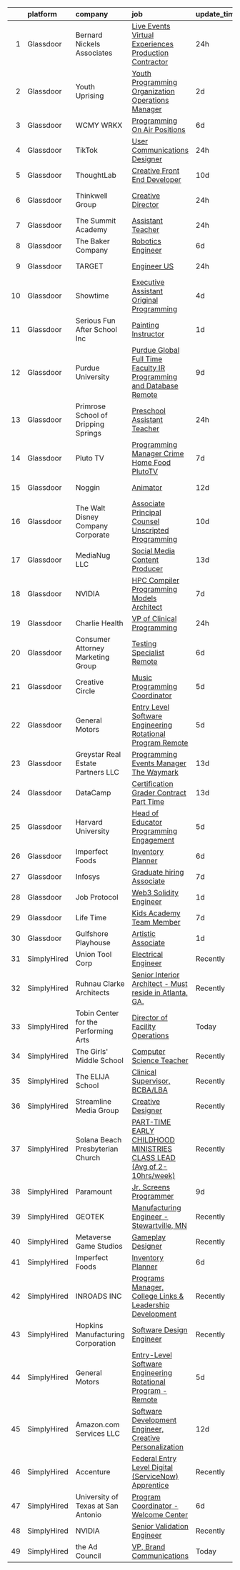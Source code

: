 

|    | platform    | company                              | job                                                                                                                                                                                                                                                                                                                                                                                                                                                                                                                                                                                                                                                                                                                                                                                                                                                                                                                                        | update_time   | location                    |
|---:|:------------|:-------------------------------------|:-------------------------------------------------------------------------------------------------------------------------------------------------------------------------------------------------------------------------------------------------------------------------------------------------------------------------------------------------------------------------------------------------------------------------------------------------------------------------------------------------------------------------------------------------------------------------------------------------------------------------------------------------------------------------------------------------------------------------------------------------------------------------------------------------------------------------------------------------------------------------------------------------------------------------------------------|:--------------|:----------------------------|
|  1 | Glassdoor   | Bernard Nickels   Associates         | [Live Events   Virtual Experiences Production Contractor](https://www.glassdoor.com/partner/jobListing.htm?pos=101&ao=1110586&s=58&guid=0000018267a8bbdf9d5a1753882ff99c&src=GD_JOB_AD&t=SR&vt=w&ea=1&cs=1_ea34962e&cb=1659596488315&jobListingId=1008050006002&cpc=9FFE37255B2C047E&jrtk=3-0-1g9jqhf61itm0801-1g9jqhf6iitn8800-ea034ad55b436810--6NYlbfkN0DY4ns7LGz0AyX4ZDmQav3t8ufl4iDy8D_rpyyPiB1-Iv7k7LgAlUNmuR11q-c-XXRt1heLhZYauwzWF6dEuxAX6K3jhk7oRizfXpPqAqysB0bhMX_UBJMYCE2ZtDCVYknVb1gO4fxzZpjc-OVyg1xVdnUVhC9RINw7nMtTEt8-4Puif7MAhe6WYUYQZ5shB4JXabHpjgkponwMzXdj9xpnRICOj4Bjf_CQhZZSXGqS0hugUfAE-b4rHZmEy187ggwrstfnslKdK5-_pHieLgTVH_K7tkr9WvXl5z5lckwJIPtmRu6OATB-UkOXOCEfR1Fv_CmTeQXjpXlltLvYqwOHhBOjNIK8w09lGwXubaGTXc7ObkIGAf1jLAEXdjgOdYWXKK976WV9zuAUqVv5j53WdKfTpsQTA4vfCLGUvyFDOHuPy1pq6yqpE_wKXVInLXSxxe0S8WLAzjuJAP_hHNz1ioTD98qEXSsdHLoUg-5xTc9TMKaWuO5x63SG-hL5ZOyBhiGOiLacCcD0N1KgGRKu)                         | 24h           | Remote                      |
|  2 | Glassdoor   | Youth Uprising                       | [Youth Programming   Organization Operations Manager](https://www.glassdoor.com/partner/jobListing.htm?pos=107&ao=1110586&s=58&guid=0000018267a8bbdf9d5a1753882ff99c&src=GD_JOB_AD&t=SR&vt=w&ea=1&cs=1_549061b9&cb=1659596488317&jobListingId=1008043477150&cpc=AF770993EC679D41&jrtk=3-0-1g9jqhf61itm0801-1g9jqhf6iitn8800-cf76fa74ba1722bc--6NYlbfkN0Bo_CM2a8GgFIiw_-9fb5ug3xmG_MFCzpxBl7ntROtVZY8vaamdbhFsrSRPak_M8mo1uHaerlO33HVM6UwwhmOR-KcDibore0V6s_mXiwv86DuIG7pNa3kYdmu0woNPc8C2zlS7HNnoNVSUiQNq5OZSe-zoVbtbczaQKi_6-82uD989y0ANBnHZa1Ar1uWsJcyW4pvY18GhkNL9nOAzuOwnk7ejvSpabq1nP23kuWWP8lRap2KamFQzTnRds_aENak_josW6qGBgSbYOEXh1HEP8q7zqRywC_gBmLbOj1DP1KEZbUCZrqJqbyfu6mcI0ET1nDx2ZFsloowpHYGSH_TK4ufc9zd2MovVwhIUalQjQvdeAw7oZJvo7hFnIRVo1WGjkkQM7b7hkiLBIIfVSJm81yJQ9yarnxBAlckEv0xmJFcJMSPUMuq_5KrLIThH78tCwFn7yCfro6ejXDYCDjfz4d2y0etXOe8XxDaGejx1_cGTvm-4QjXDOqUYkyCdBbpmt7fJj58Tz19ZUl1Gyx7pS1egYcNstTS1Pmef8_q-kA%3D%3D) | 2d            | Oakland, CA                 |
|  3 | Glassdoor   | WCMY WRKX                            | [Programming   On Air Positions](https://www.glassdoor.com/partner/jobListing.htm?pos=113&ao=1136043&s=58&guid=0000018267a8bbdf9d5a1753882ff99c&src=GD_JOB_AD&t=SR&vt=w&cs=1_84a70ae4&cb=1659596488318&jobListingId=1008035804363&jrtk=3-0-1g9jqhf61itm0801-1g9jqhf6iitn8800-dab3c8f790d117c9-)                                                                                                                                                                                                                                                                                                                                                                                                                                                                                                                                                                                                                                            | 6d            | Kearney, NE                 |
|  4 | Glassdoor   | TikTok                               | [User Communications Designer](https://www.glassdoor.com/partner/jobListing.htm?pos=127&ao=1136043&s=58&guid=0000018267a8bbdf9d5a1753882ff99c&src=GD_JOB_AD&t=SR&vt=w&cs=1_c2c903f6&cb=1659596488319&jobListingId=1008049472528&jrtk=3-0-1g9jqhf61itm0801-1g9jqhf6iitn8800-7a3f1cb1c6805dd3-)                                                                                                                                                                                                                                                                                                                                                                                                                                                                                                                                                                                                                                              | 24h           | New York, NY                |
|  5 | Glassdoor   | ThoughtLab                           | [Creative Front End Developer](https://www.glassdoor.com/partner/jobListing.htm?pos=129&ao=1136043&s=58&guid=0000018267a8bbdf9d5a1753882ff99c&src=GD_JOB_AD&t=SR&vt=w&cs=1_60f6784c&cb=1659596488319&jobListingId=1008026573735&jrtk=3-0-1g9jqhf61itm0801-1g9jqhf6iitn8800-80fdb340d35ef9ec-)                                                                                                                                                                                                                                                                                                                                                                                                                                                                                                                                                                                                                                              | 10d           | Remote                      |
|  6 | Glassdoor   | Thinkwell Group                      | [Creative Director](https://www.glassdoor.com/partner/jobListing.htm?pos=125&ao=1136043&s=58&guid=0000018267a8bbdf9d5a1753882ff99c&src=GD_JOB_AD&t=SR&vt=w&ea=1&cs=1_2072b035&cb=1659596488319&jobListingId=1008049575735&jrtk=3-0-1g9jqhf61itm0801-1g9jqhf6iitn8800-5c5bdf7b3b8e88d4-)                                                                                                                                                                                                                                                                                                                                                                                                                                                                                                                                                                                                                                                    | 24h           | Los Angeles, CA             |
|  7 | Glassdoor   | The Summit Academy                   | [Assistant Teacher](https://www.glassdoor.com/partner/jobListing.htm?pos=103&ao=1110586&s=58&guid=0000018267a8bbdf9d5a1753882ff99c&src=GD_JOB_AD&t=SR&vt=w&ea=1&cs=1_98ee2539&cb=1659596488316&jobListingId=1008050460747&cpc=A356F292FF34F670&jrtk=3-0-1g9jqhf61itm0801-1g9jqhf6iitn8800-2d55c3dc0d4187c2--6NYlbfkN0ByhUAFnvUXaWU9Evd02J1tJ_iw6PkwcrHv7doJo6F0Dew2y4VRlQQwME2AKEYR20vTgOWGq5Ayr_KbGIjrmNaAKl-EartebpkiANBBV6kmK1mI_WvVXzulgNS7llt3n0b9YgNvfjD9W7LFWaoJC3ZM9rXzvu7vMPHqI95n3NGRL_RnKi8eWsxR8HXOglKAkmffXrO2s291L_v8pnjhGasqIS9m5JU-n5P3LAIzROScVbXmZaNHOdEaPJlW3DxyLIzRZDBRYBzHqaAnG5MC3CwR0SP36HbBd_gTifLC78z8IPLtiUWUOjrLg5hYGlzYWpMvIYH2vXGSWLFVVVhdhKQZhJzDPJSMwii0kBroPNNQl9oQGtvF9JzoCz8H3ZbsYiGqfqC2RY_XIiJBXRvuUZGe1P_3zbKaYBXJi-6aJnALY5PRmGAtWdHa-dLrwJV3JGsENbCbL-eUMfgSpDaHKglPVwFjAmWP09AyxmqJuI1eapCTm1MmVHMGYPJyQTi_bVMzNMqUHGoauQ%3D%3D)                                                                   | 24h           | Denver, CO                  |
|  8 | Glassdoor   | The Baker Company                    | [Robotics Engineer](https://www.glassdoor.com/partner/jobListing.htm?pos=109&ao=1110586&s=58&guid=0000018267a8bbdf9d5a1753882ff99c&src=GD_JOB_AD&t=SR&vt=w&ea=1&cs=1_5e0727d1&cb=1659596488317&jobListingId=1008035938306&cpc=A65DF3A704A48F9B&jrtk=3-0-1g9jqhf61itm0801-1g9jqhf6iitn8800-3f460cad69c820ae--6NYlbfkN0D0ff9e8Lfwlpl5zGbQmpn59AL71QmFd7VKOAnfyjZzp5sdngV8WPgYe0dov1m7Y2mxaj9ujsMzSof46LEfVVkF3Vc63CkZ21FEDyejbrEmIAgiixpFLKD80eLPP5Ynh31eWBj4-zZ9mpFhn3Wd4SGT2QWBZgyVPAzJ47D1LIsNp5MunUiafrUPmm1yh_t40J8ge-7veNcYoHiqo0x9kiq0U1gGYpFJyNU2nZi1I2gUJHmUEsvY3fIN5DKe_3C2oe9GkkR2CTRNO_59vxLt9VqslXMtwObAqr8T7myL7LFtj6zI-0UuBWYNmc5aFs3XzGaULM1NVewJ21DtD_Z9F-woymGYm44rN3Q-8-44ScNjFbCgjyDmgNKFmzqhcZ9N5kJthuCB5m_w2f4oB76XuNljTn2tiWvrR6WxOWKott1UaEeNULgd-ooXrVQv8A62Ald9v2sxJM6Huc_78e7O8rNtmJrhIzsTOAk%3D)                                                                                                                 | 6d            | Sanford, ME                 |
|  9 | Glassdoor   | TARGET                               | [Engineer   US](https://www.glassdoor.com/partner/jobListing.htm?pos=123&ao=1136043&s=58&guid=0000018267a8bbdf9d5a1753882ff99c&src=GD_JOB_AD&t=SR&vt=w&cs=1_856b1198&cb=1659596488318&jobListingId=1008049579844&jrtk=3-0-1g9jqhf61itm0801-1g9jqhf6iitn8800-47114b0b24e00cd7-)                                                                                                                                                                                                                                                                                                                                                                                                                                                                                                                                                                                                                                                             | 24h           | Brooklyn Park, MN           |
| 10 | Glassdoor   | Showtime                             | [Executive Assistant  Original Programming](https://www.glassdoor.com/partner/jobListing.htm?pos=111&ao=1136043&s=58&guid=0000018267a8bbdf9d5a1753882ff99c&src=GD_JOB_AD&t=SR&vt=w&cs=1_02bc55bb&cb=1659596488317&jobListingId=1008039707453&jrtk=3-0-1g9jqhf61itm0801-1g9jqhf6iitn8800-830a802db84a7c95-)                                                                                                                                                                                                                                                                                                                                                                                                                                                                                                                                                                                                                                 | 4d            | West Hollywood, CA          |
| 11 | Glassdoor   | Serious Fun After School  Inc        | [Painting Instructor](https://www.glassdoor.com/partner/jobListing.htm?pos=105&ao=1110586&s=58&guid=0000018267a8bbdf9d5a1753882ff99c&src=GD_JOB_AD&t=SR&vt=w&ea=1&cs=1_fd5f7e4e&cb=1659596488316&jobListingId=1008047341209&cpc=6945AE2F4B03E059&jrtk=3-0-1g9jqhf61itm0801-1g9jqhf6iitn8800-5c1b6c79a03e28de--6NYlbfkN0ACu_hgM4mYOpGjE6TXudS1eLEYdlotK5aSiNrSIRlNjpE90xv_5GbV23tFtNZdnSI6NtXwwFfg-Zv3eDHzV_Qqvig10sKHi4FkslGk94oke55Q4264W9I-ZhBkecxzXE9uLO3hH5o42K3qCYpeEo_xTKmgTxAyF-l-fqq1WetCbzui3z_SS7ATolU78vQQtcBmoDbTRzkHnNUOeKjL4WGOGfNruiGUp2lhe2rzvofGrXQ6TXzABLL4YjW_uRh2zKlD-ENlcjbS9tscuPkJ6ekqzbTI4KbqkjZF_tt0txKDw6y_XwTZbQYjM5Y4ZaA78ttJSS_tZpifvP1esAX_YJztP2hhRmcz7-jrbrEXUAoDiub1N6UctHwNOhtZf-EghqW5QvSGRLB6gni9j_RJrqAtTcgdV3vWnzT59l3_Hsg0ls2Qrb0CXjF_27vyo8NjlkDj3EIcr0AY7JtOvxOYM5dUwROkT1ECsawOPlQ7QSftn8wJdJi775IeGrzem7gh_Drdtjibv7qieQ%3D%3D)                                                                 | 1d            | Queens Village, NY          |
| 12 | Glassdoor   | Purdue University                    | [Purdue Global Full Time Faculty IR  Programming and Database  Remote ](https://www.glassdoor.com/partner/jobListing.htm?pos=115&ao=1136043&s=58&guid=0000018267a8bbdf9d5a1753882ff99c&src=GD_JOB_AD&t=SR&vt=w&cs=1_6451f64f&cb=1659596488318&jobListingId=1008027036341&jrtk=3-0-1g9jqhf61itm0801-1g9jqhf6iitn8800-11df8b38dd281697-)                                                                                                                                                                                                                                                                                                                                                                                                                                                                                                                                                                                                     | 9d            | Indiana                     |
| 13 | Glassdoor   | Primrose School of Dripping Springs  | [Preschool Assistant Teacher](https://www.glassdoor.com/partner/jobListing.htm?pos=104&ao=1110586&s=58&guid=0000018267a8bbdf9d5a1753882ff99c&src=GD_JOB_AD&t=SR&vt=w&ea=1&cs=1_e308765f&cb=1659596488316&jobListingId=1008050105533&cpc=F929909D2225707A&jrtk=3-0-1g9jqhf61itm0801-1g9jqhf6iitn8800-3a853e77f25629ab--6NYlbfkN0CqKLRudTJuULx1TWr3kudxYzTx8SAatIYoT4dX6-QQBtykys5qrt9Km6v7_gV8Mk7MvB66Q_jpgY72cT50b0mh1sxPdJ-FFQ7C4MRbE0ekV88ZiseY_UnZrr95-6_J2CZRfYBddA2ONE6cR1P81D9UxTqRgwrWCzs2Npl7cWmIHl2R8MXrwzMFCdHHpzA9Nxs5V_R6ffh7bUEu1ZKe_ssPJvWEVyINjUFLKLDyh7cDRAZzlGLdFUgQexCasxB55743YKPq5JGgW3Fr8kdb9PhOpeXvyGtGmPgH8896Q_d81L6yYjUjFWOCozvGfa_7kCGXCgwLbyQPoLpVUUMHZOHBjdM_Qe0EcR0tGXlQ6h6nvzfPacsE6BcIS9uSSjg1_sIzBnP_6HuuXZ_Wj1HzTP6gCCNeKTFhGLQYL2GtVwFuvslpIFNFtT1ms4eKKiqlsB2csTY8fmsiOTyv4TbM3O09vKGYRJoXLuB0exPh5grgAQWISpS66t8AyKVWzdMcwwc40MgVEYGqCA%3D%3D)                                                         | 24h           | Dripping Springs, TX        |
| 14 | Glassdoor   | Pluto TV                             | [Programming Manager   Crime  Home  Food  PlutoTV ](https://www.glassdoor.com/partner/jobListing.htm?pos=112&ao=1136043&s=58&guid=0000018267a8bbdf9d5a1753882ff99c&src=GD_JOB_AD&t=SR&vt=w&cs=1_39e9c81f&cb=1659596488317&jobListingId=1008033149167&jrtk=3-0-1g9jqhf61itm0801-1g9jqhf6iitn8800-37ae9dd91d0b0605-)                                                                                                                                                                                                                                                                                                                                                                                                                                                                                                                                                                                                                         | 7d            | Los Angeles, CA             |
| 15 | Glassdoor   | Noggin                               | [Animator](https://www.glassdoor.com/partner/jobListing.htm?pos=128&ao=1136043&s=58&guid=0000018267a8bbdf9d5a1753882ff99c&src=GD_JOB_AD&t=SR&vt=w&cs=1_54b66a63&cb=1659596488319&jobListingId=1008023062417&jrtk=3-0-1g9jqhf61itm0801-1g9jqhf6iitn8800-dd1abdc00489001e-)                                                                                                                                                                                                                                                                                                                                                                                                                                                                                                                                                                                                                                                                  | 12d           | New York, NY                |
| 16 | Glassdoor   | The Walt Disney Company  Corporate   | [Associate Principal Counsel  Unscripted Programming](https://www.glassdoor.com/partner/jobListing.htm?pos=106&ao=1110586&s=58&guid=0000018267a8bbdf9d5a1753882ff99c&src=GD_JOB_AD&t=SR&vt=w&cs=1_d7b3238b&cb=1659596488316&jobListingId=1008026161307&cpc=ACAF1607C5C1E404&jrtk=3-0-1g9jqhf61itm0801-1g9jqhf6iitn8800-9abefdf2b4f56b03--6NYlbfkN0DAFTyt7pbDCC2JPO79CSdi1dIb81yjczP5qsKcZIxgiYm3-7g-689UEQatzShMJRWvqsjrW1bzG61LvsDhXMQgAJPL14pvv-BWxg3ghOB_mYdqFhNLO4TxOKWEp_XZzdRlR2WnlhOU_NbZJnAAmnk61e1M6BXN5tb1mL4k4pITkBF9ETMLgDbFBc_0ueSLlbDuvGNoNCY7INzsxcIy-s6-4bcK8pEKvg60VUe9xVSh1ndUVIhKvMGABOU728VSirZwh05T7-MhcPmFGTLfZLi2qjJyoADnEdlPvC2UcHZCQN5M-7EcfByTsjNG5bJOEmv8HnTnNM6DK2Oa0Qv5DHi2jr0NadhlKshUrcy1QmISsCQkUtE90kH2qZBxE5zr8rlzi1iT67wqu8NlEeTpAYheKeh9Q35xGf0BZH1SM4P8lIoxDMfs-JIKWRfNki9z9co%3D)                                                                                                                    | 10d           | Burbank, CA                 |
| 17 | Glassdoor   | MediaNug  LLC                        | [Social Media Content Producer](https://www.glassdoor.com/partner/jobListing.htm?pos=130&ao=1136043&s=58&guid=0000018267a8bbdf9d5a1753882ff99c&src=GD_JOB_AD&t=SR&vt=w&ea=1&cs=1_747bf63e&cb=1659596488319&jobListingId=1008020807334&jrtk=3-0-1g9jqhf61itm0801-1g9jqhf6iitn8800-5da6a8e9a76164f1-)                                                                                                                                                                                                                                                                                                                                                                                                                                                                                                                                                                                                                                        | 13d           | Remote                      |
| 18 | Glassdoor   | NVIDIA                               | [HPC Compiler Programming Models Architect](https://www.glassdoor.com/partner/jobListing.htm?pos=124&ao=1136043&s=58&guid=0000018267a8bbdf9d5a1753882ff99c&src=GD_JOB_AD&t=SR&vt=w&cs=1_0ea88849&cb=1659596488318&jobListingId=1008034082365&jrtk=3-0-1g9jqhf61itm0801-1g9jqhf6iitn8800-4330799431074c5f-)                                                                                                                                                                                                                                                                                                                                                                                                                                                                                                                                                                                                                                 | 7d            | Hillsboro, OR               |
| 19 | Glassdoor   | Charlie Health                       | [VP of Clinical Programming](https://www.glassdoor.com/partner/jobListing.htm?pos=117&ao=1136043&s=58&guid=0000018267a8bbdf9d5a1753882ff99c&src=GD_JOB_AD&t=SR&vt=w&cs=1_a0102bee&cb=1659596488318&jobListingId=1008050613414&jrtk=3-0-1g9jqhf61itm0801-1g9jqhf6iitn8800-d253d8e540071c49-)                                                                                                                                                                                                                                                                                                                                                                                                                                                                                                                                                                                                                                                | 24h           | New York, NY                |
| 20 | Glassdoor   | Consumer Attorney Marketing Group    | [Testing Specialist   Remote](https://www.glassdoor.com/partner/jobListing.htm?pos=126&ao=1136043&s=58&guid=0000018267a8bbdf9d5a1753882ff99c&src=GD_JOB_AD&t=SR&vt=w&ea=1&cs=1_9a66646b&cb=1659596488319&jobListingId=1008035964619&jrtk=3-0-1g9jqhf61itm0801-1g9jqhf6iitn8800-ca1693830f836f16-)                                                                                                                                                                                                                                                                                                                                                                                                                                                                                                                                                                                                                                          | 6d            | Remote                      |
| 21 | Glassdoor   | Creative Circle                      | [Music Programming Coordinator](https://www.glassdoor.com/partner/jobListing.htm?pos=108&ao=1110586&s=58&guid=0000018267a8bbdf9d5a1753882ff99c&src=GD_JOB_AD&t=SR&vt=w&cs=1_d931d4e3&cb=1659596488317&jobListingId=1008037621221&cpc=A65DF3A704A48F9B&jrtk=3-0-1g9jqhf61itm0801-1g9jqhf6iitn8800-4a255df223fb43b5--6NYlbfkN0BPwlZa85gbT4Q3XYQoU_uQn0Qmw9zd_9UNfmcwtqAVud1yvyq1Z4UAlx1bxhDUi3JwAeOw66mOdmKGL57MrSUQ7_EKblWTf5gORnvhOHWtRDDYtd7LKCN9x4C6Rve_4Lgp8uMTsbe3sC6vvZxACpXFoe1BDd60X9agYur8IbpvroFNqFzTjFvbyEvkBHGFhpK5ag4xAQp4yXEHBazmLllMTqQXu7Y75SC8U8OAb93fAViEtKQqadsXEXMZ2Jbo2sfAklVPJ6rcM40dgM7FeuY9s8D6UnD3CkzZjO6onsMQNRl5tOscnPyld8etdybKziJzEcKcmr5Pe2HIBou8X8-TqSj7fJTBY-bftxMH4x5YhTYnLG0nqdMxfyFNyhMdhHQD0PtXF-zAum9dgnN0qhq5DFUc23Y443dXLNDBEcUbvHpZYzjJ-d6itGopmQe4V5Thr_kc8nCILgixb8LQ5D8gzw-grwq1ge-iafzmzebGsI4L0IqC9m56guhfhcqcWLIUmSLFfmkdZQ%3D%3D)                                                            | 5d            | Playa Vista, CA             |
| 22 | Glassdoor   | General Motors                       | [Entry Level Software Engineering Rotational Program   Remote](https://www.glassdoor.com/partner/jobListing.htm?pos=114&ao=1136043&s=58&guid=0000018267a8bbdf9d5a1753882ff99c&src=GD_JOB_AD&t=SR&vt=w&cs=1_0e8d54c2&cb=1659596488318&jobListingId=1008038451216&jrtk=3-0-1g9jqhf61itm0801-1g9jqhf6iitn8800-3c9fc7a8b5131677-)                                                                                                                                                                                                                                                                                                                                                                                                                                                                                                                                                                                                              | 5d            | Remote                      |
| 23 | Glassdoor   | Greystar Real Estate Partners LLC    | [Programming   Events Manager   The Waymark](https://www.glassdoor.com/partner/jobListing.htm?pos=102&ao=1110586&s=58&guid=0000018267a8bbdf9d5a1753882ff99c&src=GD_JOB_AD&t=SR&vt=w&cs=1_d33fb372&cb=1659596488315&jobListingId=1008019927846&cpc=8795CF9063CD573D&jrtk=3-0-1g9jqhf61itm0801-1g9jqhf6iitn8800-3e7f3ca804c48b8f--6NYlbfkN0CTdikV0h7gYdTL-r77Bk3EToprMkIROFWgTEDB-IUf0vfK-TJLxdNWSj4HE0DMYS56oTQdZTVDc3hmllbnZqfBs-SFwnWIEf_e3sF-yE1VZ66ZhMOU-wg_xCS4ZakzrFYI1c43GcEgAVSeok_uikJkHIq_X_nkbDHGTlNoBJps3F38dY8SyFbucVhN3t-ypeixCIYg068vNkN6gWgiAkW1JJRWE0aBUgUviFuz-o7wFODQV4v8Pm8rAoJR9Q1O54AXF-ky0pnD3zRTB2Qq7uSWUyPksYekynDz7cYVXpAig0uaez_QOMYnlr5XbAzVJ89xTfp7O3o-UVJheduYrmv8Hj_x8t3eqK6plfKV5_P-CG1vUgxNjHjlFgRBatb4Gw0sZj6aCvwucbyz0HyX0tsq0bpLJmiRty93LbH-dhzYDQzmrDdkBod4BGeJ0nfB9E5DudrsLs74h6D9rLzJvE6X_zmDRKrvzTE4BDHR-WHqpy88uXo6YDiE)                                                                           | 13d           | Walnut Creek, CA            |
| 24 | Glassdoor   | DataCamp                             | [Certification Grader  Contract Part Time ](https://www.glassdoor.com/partner/jobListing.htm?pos=120&ao=1136043&s=58&guid=0000018267a8bbdf9d5a1753882ff99c&src=GD_JOB_AD&t=SR&vt=w&ea=1&cs=1_41653ce0&cb=1659596488318&jobListingId=1008019904672&jrtk=3-0-1g9jqhf61itm0801-1g9jqhf6iitn8800-7d69a6c822644d2e-)                                                                                                                                                                                                                                                                                                                                                                                                                                                                                                                                                                                                                            | 13d           | Miami, FL                   |
| 25 | Glassdoor   | Harvard University                   | [Head of Educator Programming   Engagement](https://www.glassdoor.com/partner/jobListing.htm?pos=116&ao=1136043&s=58&guid=0000018267a8bbdf9d5a1753882ff99c&src=GD_JOB_AD&t=SR&vt=w&cs=1_1f509255&cb=1659596488318&jobListingId=1008038244159&jrtk=3-0-1g9jqhf61itm0801-1g9jqhf6iitn8800-c713cf2835ff8bea-)                                                                                                                                                                                                                                                                                                                                                                                                                                                                                                                                                                                                                                 | 5d            | Cambridge, MA               |
| 26 | Glassdoor   | Imperfect Foods                      | [Inventory Planner](https://www.glassdoor.com/partner/jobListing.htm?pos=110&ao=1136043&s=58&guid=0000018267a8bbdf9d5a1753882ff99c&src=GD_JOB_AD&t=SR&vt=w&ea=1&cs=1_f2036b82&cb=1659596488317&jobListingId=1008036956709&jrtk=3-0-1g9jqhf61itm0801-1g9jqhf6iitn8800-ef4333571d946c17-)                                                                                                                                                                                                                                                                                                                                                                                                                                                                                                                                                                                                                                                    | 6d            | Remote                      |
| 27 | Glassdoor   | Infosys                              | [Graduate hiring   Associate](https://www.glassdoor.com/partner/jobListing.htm?pos=121&ao=1136043&s=58&guid=0000018267a8bbdf9d5a1753882ff99c&src=GD_JOB_AD&t=SR&vt=w&cs=1_a245264c&cb=1659596488318&jobListingId=1008032795937&jrtk=3-0-1g9jqhf61itm0801-1g9jqhf6iitn8800-ae50e19601531314-)                                                                                                                                                                                                                                                                                                                                                                                                                                                                                                                                                                                                                                               | 7d            | Remote                      |
| 28 | Glassdoor   | Job Protocol                         | [Web3 Solidity Engineer](https://www.glassdoor.com/partner/jobListing.htm?pos=122&ao=1136043&s=58&guid=0000018267a8bbdf9d5a1753882ff99c&src=GD_JOB_AD&t=SR&vt=w&ea=1&cs=1_b4ed151a&cb=1659596488318&jobListingId=1008048364381&jrtk=3-0-1g9jqhf61itm0801-1g9jqhf6iitn8800-b2984e5bb80adcbc-)                                                                                                                                                                                                                                                                                                                                                                                                                                                                                                                                                                                                                                               | 1d            | Remote                      |
| 29 | Glassdoor   | Life Time                            | [Kids Academy Team Member](https://www.glassdoor.com/partner/jobListing.htm?pos=118&ao=1136043&s=58&guid=0000018267a8bbdf9d5a1753882ff99c&src=GD_JOB_AD&t=SR&vt=w&cs=1_a5f0da95&cb=1659596488318&jobListingId=1008033347127&jrtk=3-0-1g9jqhf61itm0801-1g9jqhf6iitn8800-9e6ced5486e76f69-)                                                                                                                                                                                                                                                                                                                                                                                                                                                                                                                                                                                                                                                  | 7d            | Wayne, PA                   |
| 30 | Glassdoor   | Gulfshore Playhouse                  | [Artistic Associate](https://www.glassdoor.com/partner/jobListing.htm?pos=119&ao=1136043&s=58&guid=0000018267a8bbdf9d5a1753882ff99c&src=GD_JOB_AD&t=SR&vt=w&ea=1&cs=1_5ac25920&cb=1659596488318&jobListingId=1008047518754&jrtk=3-0-1g9jqhf61itm0801-1g9jqhf6iitn8800-7c6f9b8bc5dafbf9-)                                                                                                                                                                                                                                                                                                                                                                                                                                                                                                                                                                                                                                                   | 1d            | Naples, FL                  |
| 31 | SimplyHired | Union Tool Corp                      | [Electrical Engineer](https://www.simplyhired.com/job/xRDS_65zOOCvcz7TVo3s-W-Uew4fr2nQOzUOWFNtiSmDQ-C2qCK1Bg?q=creative+programming)                                                                                                                                                                                                                                                                                                                                                                                                                                                                                                                                                                                                                                                                                                                                                                                                       | Recently      | Warsaw, IN                  |
| 32 | SimplyHired | Ruhnau Clarke Architects             | [Senior Interior Architect - Must reside in Atlanta, GA.](https://www.simplyhired.com/job/xwDXtTWrFE92J_6982c25CzPKJIM_4CPbnbisyXExqc7QVs0nE5PFA?q=creative+programming)                                                                                                                                                                                                                                                                                                                                                                                                                                                                                                                                                                                                                                                                                                                                                                   | Recently      | Remote                      |
| 33 | SimplyHired | Tobin Center for the Performing Arts | [Director of Facility Operations](https://www.simplyhired.com/job/J5VLEGRh6cHtUSAxuTy-URwPqbTW3lXhCeKTkKhsvBxyZa3jMtn5Ng?q=creative+programming)                                                                                                                                                                                                                                                                                                                                                                                                                                                                                                                                                                                                                                                                                                                                                                                           | Today         | San Antonio, TX             |
| 34 | SimplyHired | The Girls' Middle School             | [Computer Science Teacher](https://www.simplyhired.com/job/yS-8vBwyKdD8-P1lnTXeuhdmyGpO-qpLLP3uIhinegmJEMLC4ZKCqA?q=creative+programming)                                                                                                                                                                                                                                                                                                                                                                                                                                                                                                                                                                                                                                                                                                                                                                                                  | Recently      | Palo Alto, CA               |
| 35 | SimplyHired | The ELIJA School                     | [Clinical Supervisor, BCBA/LBA](https://www.simplyhired.com/job/B808jToJ_PdmwlnrogDlG5CswvrEpEQqtmscaFsnkSnwVGBESpBULw?q=creative+programming)                                                                                                                                                                                                                                                                                                                                                                                                                                                                                                                                                                                                                                                                                                                                                                                             | Recently      | Levittown, NY               |
| 36 | SimplyHired | Streamline Media Group               | [Creative Designer](https://www.simplyhired.com/job/p2iQq2R_LrUoEKlkRtV5mVYciDGSMRu9xyGsZ-hzK_6j8HHLD-ur-g?q=creative+programming)                                                                                                                                                                                                                                                                                                                                                                                                                                                                                                                                                                                                                                                                                                                                                                                                         | Recently      | Remote                      |
| 37 | SimplyHired | Solana Beach Presbyterian Church     | [PART-TIME EARLY CHILDHOOD MINISTRIES CLASS LEAD (Avg of 2-10hrs/week)](https://www.simplyhired.com/job/0E7fNQdIhQaNpeXRhfZjtu_CIrkNAuYaoTB2fYpCNmKJLhBxWoNFdg?q=creative+programming)                                                                                                                                                                                                                                                                                                                                                                                                                                                                                                                                                                                                                                                                                                                                                     | Recently      | Solana Beach, CA            |
| 38 | SimplyHired | Paramount                            | [Jr. Screens Programmer](https://www.simplyhired.com/job/HjPy9e_4SV9COI9qiNUfb6VfEug3h_IpUlAKTtCk0u4l5ENB_0T17g?q=creative+programming)                                                                                                                                                                                                                                                                                                                                                                                                                                                                                                                                                                                                                                                                                                                                                                                                    | 9d            | Remote                      |
| 39 | SimplyHired | GEOTEK                               | [Manufacturing Engineer - Stewartville, MN](https://www.simplyhired.com/job/UBV3xuSSzFtMr3jBk5x8NLdi6v20N6hH2eMm76l2hiZ0uC2Cm1E6pg?q=creative+programming)                                                                                                                                                                                                                                                                                                                                                                                                                                                                                                                                                                                                                                                                                                                                                                                 | Recently      | Winona, MN                  |
| 40 | SimplyHired | Metaverse Game Studios               | [Gameplay Designer](https://www.simplyhired.com/job/7kLCO6ssSf2T0Z2HSODyjW8iNbec6zu2SHW8c3gubOE6eIi-Re2bqA?q=creative+programming)                                                                                                                                                                                                                                                                                                                                                                                                                                                                                                                                                                                                                                                                                                                                                                                                         | Recently      | Remote                      |
| 41 | SimplyHired | Imperfect Foods                      | [Inventory Planner](https://www.simplyhired.com/job/MsJ-1EBU32xHQJ2Hpo8WzU-BKMh1JuZw3DMcA_HRj2N8w7uq4pT--A?q=creative+programming)                                                                                                                                                                                                                                                                                                                                                                                                                                                                                                                                                                                                                                                                                                                                                                                                         | 6d            | Remote                      |
| 42 | SimplyHired | INROADS INC                          | [Programs Manager, College Links & Leadership Development](https://www.simplyhired.com/job/mIAa6g2LrlyOArses28tCeeSRupVYfh3lGxnzAUZJaCUwz0wtYfyJA?q=creative+programming)                                                                                                                                                                                                                                                                                                                                                                                                                                                                                                                                                                                                                                                                                                                                                                  | Recently      | Remote                      |
| 43 | SimplyHired | Hopkins Manufacturing Corporation    | [Software Design Engineer](https://www.simplyhired.com/job/qY8slYaw9wD2ocnPC4HaJoxOS535kfd1g9te5vVup0OD4IWDFxIROg?q=creative+programming)                                                                                                                                                                                                                                                                                                                                                                                                                                                                                                                                                                                                                                                                                                                                                                                                  | Recently      | Emporia, KS                 |
| 44 | SimplyHired | General Motors                       | [Entry-Level Software Engineering Rotational Program - Remote](https://www.simplyhired.com/job/LyLnLi5Zju1DnzeqDhq-FWVSL8v60e6k-oZtZa16jGysZxO7XK8CHw?q=creative+programming)                                                                                                                                                                                                                                                                                                                                                                                                                                                                                                                                                                                                                                                                                                                                                              | 5d            | Remote +1 location          |
| 45 | SimplyHired | Amazon.com Services LLC              | [Software Development Engineer, Creative Personalization](https://www.simplyhired.com/job/73KIu5WYbpGexkoZbMZ2g6nlP5_C2fBzM4-GQKPJgoRVp_ziukPtZg?q=creative+programming)                                                                                                                                                                                                                                                                                                                                                                                                                                                                                                                                                                                                                                                                                                                                                                   | 12d           | Remote                      |
| 46 | SimplyHired | Accenture                            | [Federal Entry Level Digital (ServiceNow) Apprentice](https://www.simplyhired.com/job/9fd_-bGcI-JavDqjhGZBFCX5dKj2RemuwO80Qk8erPB4Tk26ezaolg?q=creative+programming)                                                                                                                                                                                                                                                                                                                                                                                                                                                                                                                                                                                                                                                                                                                                                                       | Recently      | San Antonio, TX +1 location |
| 47 | SimplyHired | University of Texas at San Antonio   | [Program Coordinator - Welcome Center](https://www.simplyhired.com/job/EVsO0aKhtoczEg2uRuXnmdLmQ31lsr8klTteBKcmYNCKBqELzPp0qg?q=creative+programming)                                                                                                                                                                                                                                                                                                                                                                                                                                                                                                                                                                                                                                                                                                                                                                                      | 6d            | San Antonio, TX             |
| 48 | SimplyHired | NVIDIA                               | [Senior Validation Engineer](https://www.simplyhired.com/job/rRu_EPaUgzxvPOPIwfbBjtQUkv8S7iQXNc716MCn8UrxokzVi44Pdg?q=creative+programming)                                                                                                                                                                                                                                                                                                                                                                                                                                                                                                                                                                                                                                                                                                                                                                                                | Recently      | Hillsboro, OR               |
| 49 | SimplyHired | the Ad Council                       | [VP, Brand Communications](https://www.simplyhired.com/job/I0Fyw1ZO8zTyF9pW2aR2WqRLKPSIq-f0RMwWFwdQYHjRKsHf0s929A?q=creative+programming)                                                                                                                                                                                                                                                                                                                                                                                                                                                                                                                                                                                                                                                                                                                                                                                                  | Today         | New York, NY                |